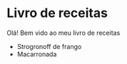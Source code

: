 # Livro de receitas

Olá! Bem vido ao meu livro de receitas

 - Strogronoff de frango
 - Macarronada
 
